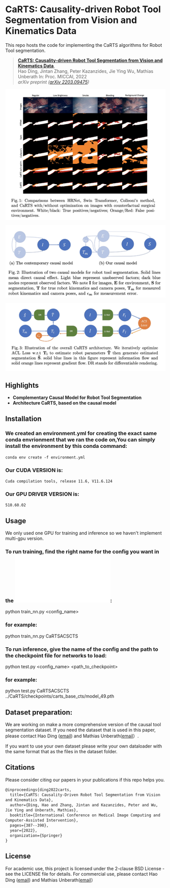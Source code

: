 # CaRTS: Causality-driven Robot Tool Segmentation from Vision and Kinematics Data
This repo hosts the code for implementing the CaRTS algorithms for Robot Tool segmentation.

> [**CaRTS: Causality-driven Robot Tool Segmentation from Vision and Kinematics Data**](https://arxiv.org/abs/2203.09475),            
> Hao Ding, Jintan Zhang, Peter Kazanzides, Jie Ying Wu, Mathias Unberath 
> In: Proc. MICCAI, 2022  
> *arXiv preprint ([arXiv 2203.09475](https://arxiv.org/abs/2203.09475))*  

![eye_candy](img/eye_candy.jpeg)

![causal_model](img/causal_model.jpeg)

![CaRTS](img/CaRTS.jpeg)

## Highlights
- **Complementary Causal Model for Robot Tool Segmentation**  
- **Architecture CaRTS, based on the causal model** 

## Installation


### We created an environment.yml for creating the exact same conda envrionment that we ran the code on,You can simply install the environment by this conda command:

    conda env create -f environment.yml

### Our CUDA VERSION is:
    
    Cuda compilation tools, release 11.6, V11.6.124

### Our GPU DRIVER VERSION is:

    510.60.02


## Usage

We only used one GPU for training and inference so we haven't implement multi-gpu version.

### To run training, find the right name for the config you want in the ![file](config/__init__.py):

python train_nn.py <config_name>

### for example:

python train_nn.py CaRTSACSCTS

### To run inference, give the name of the config and the path to the checkpoint file for networks to load:

python test.py <config_name> <path_to_checkpoint>

### for example:

python test.py CaRTSACSCTS ../CaRTS/checkpoints/carts_base_cts/model_49.pth

## Dataset preparation:

We are working on make a more comprehensive version of the causal tool segmentation dataset. If you need the dataset that is used in this paper, please contact Hao Ding ([email](mailto:hding15@jhu.edu)) and Mathias Unberath([email](mailto:unberath@jhu.edu)）.

If you want to use your own dataset please write your own dataloader with the same format that as the files in the dataset folder.



## Citations
Please consider citing our papers in your publications if this repo helps you. 
```
@inproceedings{ding2022carts,
  title={CaRTS: Causality-Driven Robot Tool Segmentation from Vision and Kinematics Data},
  author={Ding, Hao and Zhang, Jintan and Kazanzides, Peter and Wu, Jie Ying and Unberath, Mathias},
  booktitle={International Conference on Medical Image Computing and Computer-Assisted Intervention},
  pages={387--398},
  year={2022},
  organization={Springer}
}
```

## License
For academic use, this project is licensed under the 2-clause BSD License - see the LICENSE file for details. For commercial use, please contact Hao Ding ([email](mailto:hding15@jhu.edu)) and Mathias Unberath([email](mailto:unberath@jhu.edu)）
